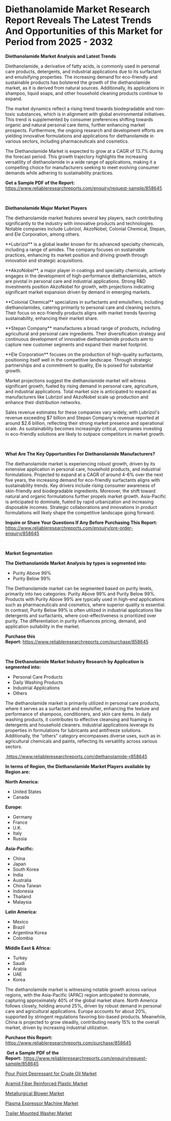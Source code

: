 <p><h1>Diethanolamide Market Research Report Reveals The Latest Trends And Opportunities of this Market for Period from 2025 - 2032</h1></p><p><strong>Diethanolamide Market Analysis and Latest Trends</strong></p>
<p><p>Diethanolamide, a derivative of fatty acids, is commonly used in personal care products, detergents, and industrial applications due to its surfactant and emulsifying properties. The increasing demand for eco-friendly and sustainable products has bolstered the growth of the diethanolamide market, as it is derived from natural sources. Additionally, its applications in shampoo, liquid soaps, and other household cleaning products continue to expand.</p><p>The market dynamics reflect a rising trend towards biodegradable and non-toxic substances, which is in alignment with global environmental initiatives. This trend is supplemented by consumer preferences shifting towards organic and natural personal care items, further enhancing market prospects. Furthermore, the ongoing research and development efforts are yielding innovative formulations and applications for diethanolamide in various sectors, including pharmaceuticals and cosmetics.</p><p>The Diethanolamide Market is expected to grow at a CAGR of 13.7% during the forecast period. This growth trajectory highlights the increasing versatility of diethanolamide in a wide range of applications, making it a compelling choice for manufacturers seeking to meet evolving consumer demands while adhering to sustainability practices.</p></p>
<p><strong>Get a Sample PDF of the Report:&nbsp;</strong> <a href="https://www.reliableresearchreports.com/enquiry/request-sample/858645?utm_campaign=2287&utm_medium=2&utm_source=Github&utm_content=ia&utm_term=31032025&utm_id=diethanolamide">https://www.reliableresearchreports.com/enquiry/request-sample/858645</a></p>
<p>&nbsp;</p>
<p><strong>Diethanolamide Major Market Players</strong></p>
<p><p>The diethanolamide market features several key players, each contributing significantly to the industry with innovative products and technologies. Notable companies include Lubrizol, AkzoNobel, Colonial Chemical, Stepan, and Ele Corporation, among others. </p><p>**Lubrizol** is a global leader known for its advanced specialty chemicals, including a range of amides. The company focuses on sustainable practices, enhancing its market position and driving growth through innovation and strategic acquisitions.</p><p>**AkzoNobel**, a major player in coatings and specialty chemicals, actively engages in the development of high-performance diethanolamides, which are pivotal in personal care and industrial applications. Strong R&D investments position AkzoNobel for growth, with projections indicating significant market expansion driven by demand in emerging markets.</p><p>**Colonial Chemical** specializes in surfactants and emulsifiers, including diethanolamides, catering primarily to personal care and cleaning sectors. Their focus on eco-friendly products aligns with market trends favoring sustainability, enhancing their market share.</p><p>**Stepan Company** manufactures a broad range of products, including agricultural and personal care ingredients. Their diversification strategy and continuous development of innovative diethanolamide products aim to capture new customer segments and expand their market footprint.</p><p>**Ele Corporation** focuses on the production of high-quality surfactants, positioning itself well in the competitive landscape. Through strategic partnerships and a commitment to quality, Ele is poised for substantial growth.</p><p>Market projections suggest the diethanolamide market will witness significant growth, fueled by rising demand in personal care, agriculture, and industrial applications. Total market size is anticipated to expand as manufacturers like Lubrizol and AkzoNobel scale up production and enhance their distribution networks.</p><p>Sales revenue estimates for these companies vary widely, with Lubrizol's revenue exceeding $7 billion and Stepan Company's revenue reported at around $2.6 billion, reflecting their strong market presence and operational scale. As sustainability becomes increasingly critical, companies investing in eco-friendly solutions are likely to outpace competitors in market growth.</p></p>
<p>&nbsp;</p>
<p><strong>What Are The Key Opportunities For Diethanolamide Manufacturers?</strong></p>
<p><p>The diethanolamide market is experiencing robust growth, driven by its extensive application in personal care, household products, and industrial formulations. Projected to expand at a CAGR of around 4-6% over the next five years, the increasing demand for eco-friendly surfactants aligns with sustainability trends. Key drivers include rising consumer awareness of skin-friendly and biodegradable ingredients. Moreover, the shift toward natural and organic formulations further propels market growth. Asia-Pacific is anticipated to dominate, fueled by rapid urbanization and increasing disposable incomes. Strategic collaborations and innovations in product formulations will likely shape the competitive landscape going forward.</p></p>
<p><strong>Inquire or Share Your Questions If Any Before Purchasing This Report:</strong> <a href="https://www.reliableresearchreports.com/enquiry/pre-order-enquiry/858645?utm_campaign=2287&utm_medium=2&utm_source=Github&utm_content=ia&utm_term=31032025&utm_id=diethanolamide">https://www.reliableresearchreports.com/enquiry/pre-order-enquiry/858645</a></p>
<p>&nbsp;</p>
<p><strong>Market Segmentation</strong></p>
<p><strong>The Diethanolamide Market Analysis by types is segmented into:</strong></p>
<p><ul><li>Purity Above 99%</li><li>Purity Below 99%</li></ul></p>
<p><p>The Diethanolamide market can be segmented based on purity levels, primarily into two categories: Purity Above 99% and Purity Below 99%. Products with Purity Above 99% are typically used in high-end applications such as pharmaceuticals and cosmetics, where superior quality is essential. In contrast, Purity Below 99% is often utilized in industrial applications like detergents and surfactants, where cost-effectiveness is prioritized over purity. The differentiation in purity influences pricing, demand, and application suitability in the market.</p></p>
<p><strong>Purchase this Report:&nbsp;</strong><a href="https://www.reliableresearchreports.com/purchase/858645?utm_campaign=2287&utm_medium=2&utm_source=Github&utm_content=ia&utm_term=31032025&utm_id=diethanolamide">https://www.reliableresearchreports.com/purchase/858645</a></p>
<p>&nbsp;</p>
<p><strong>The Diethanolamide Market Industry Research by Application is segmented into:</strong></p>
<p><ul><li>Personal Care Products</li><li>Daily Washing Products</li><li>Industrial Applications</li><li>Others</li></ul></p>
<p><p>The diethanolamide market is primarily utilized in personal care products, where it serves as a surfactant and emulsifier, enhancing the texture and performance of shampoos, conditioners, and skin care items. In daily washing products, it contributes to effective cleansing and foaming in detergents and household cleaners. Industrial applications leverage its properties in formulations for lubricants and antifreeze solutions. Additionally, the "others" category encompasses diverse uses, such as in agricultural chemicals and paints, reflecting its versatility across various sectors.</p></p>
<p><a href="https://www.reliableresearchreports.com/diethanolamide-r858645?utm_campaign=2287&utm_medium=2&utm_source=Github&utm_content=ia&utm_term=31032025&utm_id=diethanolamide">&nbsp;https://www.reliableresearchreports.com/diethanolamide-r858645</a></p>
<p><strong>In terms of Region, the Diethanolamide Market Players available by Region are:</strong></p>
<p>
    <p> <strong> North America: </strong>
        <ul>
            <li>United States</li>
            <li>Canada</li>
        </ul>
        </p> 
    <p> <strong> Europe: </strong>
        <ul>
            <li>Germany</li>
            <li>France</li>
            <li>U.K.</li>
            <li>Italy</li>
            <li>Russia</li>
        </ul>
        </p> 
    <p> <strong> Asia-Pacific: </strong>
        <ul>
            <li>China</li>
            <li>Japan</li>
            <li>South Korea</li>
            <li>India</li>
            <li>Australia</li>
            <li>China Taiwan</li>
            <li>Indonesia</li>
            <li>Thailand</li>
            <li>Malaysia</li>
        </ul>
        </p> 
    <p> <strong> Latin America: </strong>
        <ul>
            <li>Mexico</li>
            <li>Brazil</li>
            <li>Argentina Korea</li>
            <li>Colombia</li>
        </ul>
        </p> 
    <p> <strong> Middle East & Africa: </strong>
        <ul>
            <li>Turkey</li>
            <li>Saudi</li>
            <li>Arabia</li>
            <li>UAE</li>
            <li>Korea</li>
        </ul>
    </p>
    </p>
<p><p>The diethanolamide market is witnessing notable growth across various regions, with the Asia-Pacific (APAC) region anticipated to dominate, capturing approximately 40% of the global market share. North America follows closely, holding around 25%, driven by robust demand in personal care and agricultural applications. Europe accounts for about 20%, supported by stringent regulations favoring bio-based products. Meanwhile, China is projected to grow steadily, contributing nearly 15% to the overall market, driven by increasing industrial utilization.</p></p>
<p><strong>Purchase this Report: </strong><a href="https://www.reliableresearchreports.com/purchase/858645?utm_campaign=2287&utm_medium=2&utm_source=Github&utm_content=ia&utm_term=31032025&utm_id=diethanolamide">https://www.reliableresearchreports.com/purchase/858645</a></p>
<p>&nbsp;<strong>Get a Sample PDF of the Report:&nbsp;&nbsp;</strong><a href="https://www.reliableresearchreports.com/enquiry/request-sample/858645?utm_campaign=2287&utm_medium=2&utm_source=Github&utm_content=ia&utm_term=31032025&utm_id=diethanolamide">https://www.reliableresearchreports.com/enquiry/request-sample/858645</a></p>
<p><strong></strong></p>
<p><p><a href="https://github.com/shongranch73/Market-Research-Report-List-1/blob/main/pour-point-depressant-for-crude-oil-market.md?utm_campaign=2287&utm_medium=2&utm_source=Github&utm_content=ia&utm_term=31032025&utm_id=diethanolamide">Pour Point Depressant for Crude Oil Market</a></p><p><a href="https://github.com/sakourkishev/Market-Research-Report-List-1/blob/main/aramid-fiber-reinforced-plastic-market.md?utm_campaign=2287&utm_medium=2&utm_source=Github&utm_content=ia&utm_term=31032025&utm_id=diethanolamide">Aramid Fiber Reinforced Plastic Market</a></p><p><a href="https://www.linkedin.com/pulse/assessment-metallurgical-blower-market-current-landscape-future-19p6e?utm_campaign=2287&utm_medium=2&utm_source=Github&utm_content=ia&utm_term=31032025&utm_id=diethanolamide">Metallurgical Blower Market</a></p><p><a href="https://www.linkedin.com/pulse/global-plasma-expressor-machine-market-size-2025-2032-insights-4znpe?utm_campaign=2287&utm_medium=2&utm_source=Github&utm_content=ia&utm_term=31032025&utm_id=diethanolamide">Plasma Expressor Machine Market</a></p><p><a href="https://www.linkedin.com/pulse/trailer-mounted-washer-market-analysis-featuringgrowth-andindustry-fchoe?utm_campaign=2287&utm_medium=2&utm_source=Github&utm_content=ia&utm_term=31032025&utm_id=diethanolamide">Trailer Mounted Washer Market</a></p></p>